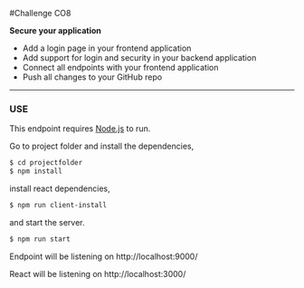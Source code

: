 #Challenge CO8

**Secure your application**

-    Add a login page in your frontend application
-    Add support for login and security in your backend application
-    Connect all endpoints with your frontend application
-    Push all changes to your GitHub repo

 _____

### USE

This endpoint requires [Node.js](https://nodejs.org/) to run.

Go to project folder and install the dependencies,
 
```sh
$ cd projectfolder
$ npm install
```
install react dependencies,

```sh
$ npm run client-install
```
and start the server.

```sh
$ npm run start
```

Endpoint will be listening on http://localhost:9000/

React will be listening on http://localhost:3000/

